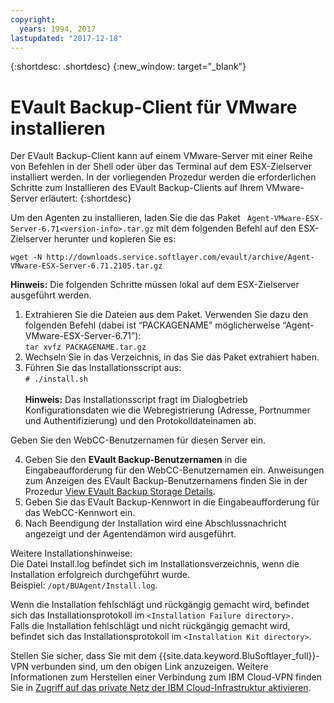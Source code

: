 ```yaml
---
copyright:
  years: 1994, 2017
lastupdated: "2017-12-18"
---
```


{:shortdesc: .shortdesc}
{:new_window: target="_blank"}

# EVault Backup-Client für VMware installieren

Der EVault Backup-Client kann auf einem VMware-Server mit einer Reihe von Befehlen in der Shell oder über das Terminal auf dem ESX-Zielserver installiert werden. In der vorliegenden Prozedur werden die erforderlichen Schritte zum Installieren des EVault Backup-Clients auf Ihrem VMware-Server erläutert:
{:shortdesc}

Um den Agenten zu installieren, laden Sie die das Paket ` Agent-VMware-ESX-Server-6.71<version-info>.tar.gz` mit dem folgenden Befehl auf den ESX-Zielserver herunter und kopieren Sie es:

`wget -N http://downloads.service.softlayer.com/evault/archive/Agent-VMware-ESX-Server-6.71.2105.tar.gz`

**Hinweis:** Die folgenden Schritte müssen lokal auf dem ESX-Zielserver ausgeführt werden.

1. Extrahieren Sie die Dateien aus dem Paket. Verwenden Sie dazu den folgenden Befehl (dabei ist “PACKAGENAME” möglicherweise “Agent-VMware-ESX-Server-6.71”):<br/>`tar xvfz PACKAGENAME.tar.gz`
2. Wechseln Sie in das Verzeichnis, in das Sie das Paket extrahiert haben.
3. Führen Sie das Installationsscript aus:<br />`# ./install.sh`<br/><br/>
**Hinweis:** Das Installationsscript fragt im Dialogbetrieb Konfigurationsdaten wie die Webregistrierung (Adresse, Portnummer und Authentifizierung) und den Protokolldateinamen ab.

Geben Sie den WebCC-Benutzernamen für diesen Server ein.

4. Geben Sie den **EVault Backup-Benutzernamen** in die Eingabeaufforderung für den WebCC-Benutzernamen ein. Anweisungen zum Anzeigen des EVault Backup-Benutzernamens finden Sie in der Prozedur [View EVault Backup Storage Details](/docs/infrastructure/Backup/index.html#viewing-evault-backup-storage-details-in-ibm-cloud-infrastructure-customer-portal).
5. Geben Sie das EVault Backup-Kennwort in die Eingabeaufforderung für das WebCC-Kennwort ein.
6. Nach Beendigung der Installation wird eine Abschlussnachricht angezeigt und der Agentendämon wird ausgeführt.


Weitere Installationshinweise:<br/>
Die Datei Install.log befindet sich im Installationsverzeichnis, wenn die Installation erfolgreich durchgeführt wurde.<br/>
Beispiel: `/opt/BUAgent/Install.log`.

Wenn die Installation fehlschlägt und rückgängig gemacht wird, befindet sich das Installationsprotokoll im `<Installation Failure directory>.`<br/>
Falls die Installation fehlschlägt und nicht rückgängig gemacht wird, befindet sich das Installationsprotokoll im `<Installation Kit directory>`.<br/>
<!-- For more information, you are able to download the User Guide at: http://downloads.service.softlayer.com/evault/Documentation/VMware_Agent_User_Guide.pdf<br/>-->
Stellen Sie sicher, dass Sie mit dem {{site.data.keyword.BluSoftlayer_full}}-VPN verbunden sind, um den obigen Link anzuzeigen. Weitere Informationen zum Herstellen einer Verbindung zum IBM Cloud-VPN finden Sie in [Zugriff auf das private Netz der IBM Cloud-Infrastruktur aktivieren](/docs/customer-portal/getting-started.html#enable-private-network).

